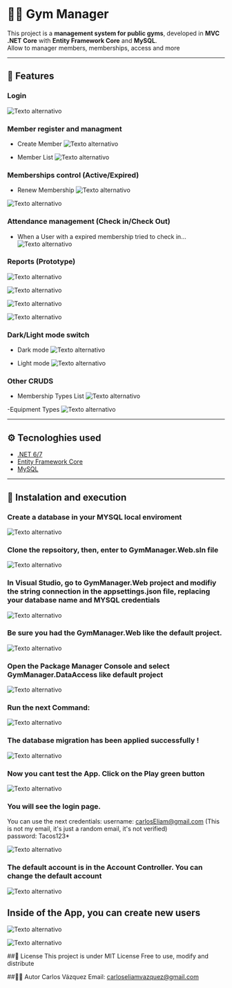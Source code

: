 # 🏋️‍♂️ Gym Manager

This project is a **management system for public gyms**, developed in **MVC .NET Core** with **Entity Framework Core** and **MySQL**.  
Allow to manager members, memberships, access and more

---

## 📌 Features

### Login
![Texto alternativo](images/Screenshot_179.png) 

### Member register and managment

- Create Member
![Texto alternativo](images/Screenshot_186.png) 

- Member List
![Texto alternativo](images/Screenshot_187.png) 


### Memberships control (Active/Expired)

- Renew Membership
![Texto alternativo](images/Screenshot_189.png) 


![Texto alternativo](images/Screenshot_190.png) 

### Attendance management (Check in/Check Out)

- When a User with a expired membership tried to check in...
![Texto alternativo](images/Screenshot_191.png) 


### Reports (Prototype)

![Texto alternativo](images/Screenshot_192.png) 

![Texto alternativo](images/Screenshot_193.png) 

![Texto alternativo](images/Screenshot_194.png) 

![Texto alternativo](images/Screenshot_195.png) 


### Dark/Light mode switch
- Dark mode
![Texto alternativo](images/Screenshot_196.png) 

- Light mode
![Texto alternativo](images/Screenshot_197.png) 


### Other CRUDS

- Membership Types List
![Texto alternativo](images/Screenshot_188.png)

-Equipment Types
![Texto alternativo](images/Screenshot_198.png) 

---

## ⚙️ Tecnologhies used

- [.NET 6/7](https://dotnet.microsoft.com/)
- [Entity Framework Core](https://learn.microsoft.com/ef/core/)
- [MySQL](https://www.mysql.com/)


---

## 🚀 Instalation and execution

### Create a database in your MYSQL local enviroment

![Texto alternativo](images/Screenshot_174.png)


### Clone the repsoitory, then, enter to GymManager.Web.sln file

![Texto alternativo](images/Screenshot_173.png)


### In Visual Studio, go to GymManager.Web project and modifiy the string connection in the appsettings.json file, replacing your database name and MYSQL credentials

![Texto alternativo](images/Screenshot_172.png)


### Be sure you had the GymManager.Web like the default project. 
![Texto alternativo](images/Screenshot_175.png)

### Open the Package Manager Console and select GymManager.DataAccess like default project
![Texto alternativo](images/Screenshot_176.png) 

### Run the next Command:
![Texto alternativo](images/Screenshot_177.png) 

### The database migration has been applied successfully !
![Texto alternativo](images/Screenshot_178.png) 

### Now you cant test the App. Click on the Play green button
![Texto alternativo](images/Screenshot_181.png)

### You will see the login page. 
You can use the next credentials:
username: carlosEliam@gmail.com (This is not my email, it's just a random email, it's not verified)
<br>
password: Tacos123*

![Texto alternativo](images/Screenshot_179.png) 

### The default account is in the Account Controller. You can change the default account
![Texto alternativo](images/Screenshot_180.png) 

## Inside of the App, you can create new users
![Texto alternativo](images/Screenshot_182.png) 

![Texto alternativo](images/Screenshot_183.png) 


##📜 License
This project is under MIT License
Free to use, modify and distribute

##👨‍💻 Autor
Carlos Vázquez
Email: carloseliamvazquez@gmail.com
